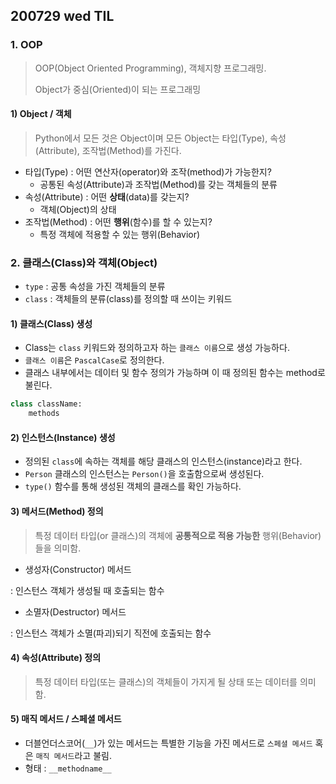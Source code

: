 ## 200729 wed TIL



### 1. OOP

> OOP(Object Oriented Programming), 객체지향 프로그래밍.
>
> Object가 중심(Oriented)이 되는 프로그래밍

#### 1) Object / 객체

> Python에서 모든 것은 Object이며 모든 Object는 타입(Type), 속성(Attribute), 조작법(Method)를 가진다.

- 타입(Type) : 어떤 연산자(operator)와 조작(method)가 가능한지?
  - 공통된 속성(Attribute)과 조작법(Method)를 갖는 객체들의 분류
- 속성(Attribute) : 어떤 **상태**(data)를 갖는지?
  - 객체(Object)의 상태
- 조작법(Method) : 어떤 **행위**(함수)를 할 수 있는지?
  - 특정 객체에 적용할 수 있는 행위(Behavior)

### 2. 클래스(Class)와 객체(Object)

- `type` : 공통 속성을 가진 객체들의 분류
- `class` : 객체들의 분류(class)를 정의할 때 쓰이는 키워드

#### 1) 클래스(Class) 생성

- Class는 `class` 키워드와 정의하고자 하는 `클래스 이름`으로 생성 가능하다.
- `클래스 이름`은 `PascalCase`로 정의한다.
- 클래스 내부에서는 데이터 및 함수 정의가 가능하며 이 때 정의된 함수는 method로 불린다.

```python
class className: 
    methods
```

#### 2) 인스턴스(Instance) 생성

- 정의된 `class`에 속하는 객체를 해당 클래스의 인스턴스(instance)라고 한다.
- `Person` 클래스의 인스턴스는 `Person()`을 호출함으로써 생성된다.
- `type()` 함수를 통해 생성된 객체의 클래스를 확인 가능하다.

#### 3) 메서드(Method) 정의

> 특정 데이터 타입(or 클래스)의 객체에 **공통적으로 적용 가능한** 행위(Behavior)들을 의미함.

- 생성자(Constructor) 메서드

: 인스턴스 객체가 생성될 때 호출되는 함수

- 소멸자(Destructor) 메서드

: 인스턴스 객체가 소멸(파괴)되기 직전에 호출되는 함수

#### 4) 속성(Attribute) 정의

> 특정 데이터 타입(또는 클래스)의 객체들이 가지게 될 상태 또는 데이터를 의미함.



#### 5) 매직 메서드 / 스페셜 메서드

- 더블언더스코어(`__`)가 있는 메서드는 특별한 기능을 가진 메서드로 `스페셜 메서드` 혹은 `매직 메서드`라고 불림.
- 형태 : `__methodname__`